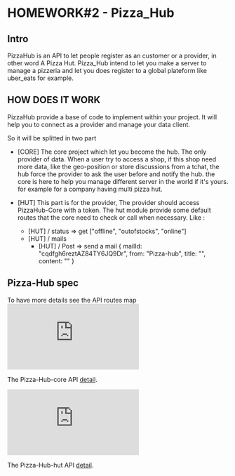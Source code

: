 # HOMEWORK#2 - Pizza_Hub

## Intro

PizzaHub is an API to let people register as an customer or a provider, in other word A Pizza Hut.
Pizza_Hub intend to let you make a server to manage a pizzeria and let you does register to a global plateform like uber_eats for example.

## HOW DOES IT WORK

PizzaHub provide a base of code to implement within your project. It will help you to connect as a provider and manage your data client.

So it will be splitted in two part
    
- [CORE] The core project which let you become the hub. The only provider of data. When a user try to access a shop, if this shop need more data, like the geo-position or store discussions from a tchat, the hub force the provider to ask the user before and notify the hub. 
    the core is here to help you manage different server in the world if it's yours. for example for a company having multi pizza hut. 

- [HUT] This part is for the provider, The provider should access PizzaHub-Core with a token. The hut module provide some default routes that the core need to check or call when necessary. Like :
    - [HUT] / status => get ["offline", "outofstocks", "online"]
    - [HUT] / mails
        - [HUT] / Post => send a mail { mailId: "cqdfgh6reztAZ84TY6JQ9Dr", from: "Pizza-hub", title: "", content: "" }

## Pizza-Hub spec
To have more details see the API routes map
<object data="https://github.com/bawdeveloppement/pirple-nodejs-course/blob/master/homework%232/.map/PizzaHub.pdf" type="application/pdf" width="700px" height="700px">
    <embed src="https://github.com/bawdeveloppement/pirple-nodejs-course/blob/master/homework%232/.map/PizzaHub.pdf">
        <p>The Pizza-Hub-core API <a href="https://github.com/bawdeveloppement/pirple-nodejs-course/blob/master/homework%232/.map/PizzaHub.pdf">detail</a>.</p>
    </embed>
</object>

<object data="https://github.com/bawdeveloppement/pirple-nodejs-course/blob/master/homework%232/.map/PizzaHub.pdf" type="application/pdf" width="700px" height="700px">
    <embed src="https://github.com/bawdeveloppement/pirple-nodejs-course/blob/master/homework%232/.map/PizzaHub.pdf">
        <p>The Pizza-Hub-hut API <a href="https://github.com/bawdeveloppement/pirple-nodejs-course/blob/master/homework%232/.map/PizzaHub.pdf">detail</a>.</p>
    </embed>
</object>
